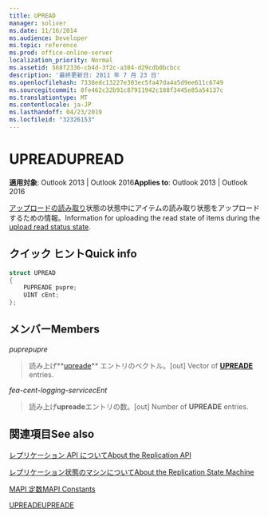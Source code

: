 ```yaml
---
title: UPREAD
manager: soliver
ms.date: 11/16/2014
ms.audience: Developer
ms.topic: reference
ms.prod: office-online-server
localization_priority: Normal
ms.assetid: 568f2336-cb4d-3f2c-a304-d29cdb0bcbcc
description: '最終更新日: 2011 年 7 月 23 日'
ms.openlocfilehash: 7338edc13227e303ec5fa47da4a5d9ee611c6749
ms.sourcegitcommit: 8fe462c32b91c87911942c188f3445e85a54137c
ms.translationtype: MT
ms.contentlocale: ja-JP
ms.lasthandoff: 04/23/2019
ms.locfileid: "32326153"
---
```

# <a name="upread"></a><span data-ttu-id="d0904-103">UPREAD</span><span class="sxs-lookup"><span data-stu-id="d0904-103">UPREAD</span></span>

  
  
<span data-ttu-id="d0904-104">**適用対象**: Outlook 2013 | Outlook 2016</span><span class="sxs-lookup"><span data-stu-id="d0904-104">**Applies to**: Outlook 2013 | Outlook 2016</span></span> 
  
<span data-ttu-id="d0904-105">[アップロードの読み取り](upload-read-status-state.md)状態の状態中にアイテムの読み取り状態をアップロードするための情報。</span><span class="sxs-lookup"><span data-stu-id="d0904-105">Information for uploading the read state of items during the [upload read status state](upload-read-status-state.md).</span></span>
  
## <a name="quick-info"></a><span data-ttu-id="d0904-106">クイック ヒント</span><span class="sxs-lookup"><span data-stu-id="d0904-106">Quick info</span></span>

```cpp
struct UPREAD 
{ 
    PUPREADE pupre; 
    UINT cEnt; 
};
```

## <a name="members"></a><span data-ttu-id="d0904-107">メンバー</span><span class="sxs-lookup"><span data-stu-id="d0904-107">Members</span></span>

 <span data-ttu-id="d0904-108">_pupre_</span><span class="sxs-lookup"><span data-stu-id="d0904-108">_pupre_</span></span>
  
>  <span data-ttu-id="d0904-109">読み上げ**[upreade](upreade.md)** エントリのベクトル。</span><span class="sxs-lookup"><span data-stu-id="d0904-109">[out] Vector of **[UPREADE](upreade.md)** entries.</span></span> 
    
 <span data-ttu-id="d0904-110">_fea-cent-logging-service_</span><span class="sxs-lookup"><span data-stu-id="d0904-110">_cEnt_</span></span>
  
>  <span data-ttu-id="d0904-111">読み上げ**upreade**エントリの数。</span><span class="sxs-lookup"><span data-stu-id="d0904-111">[out] Number of **UPREADE** entries.</span></span> 
    
## <a name="see-also"></a><span data-ttu-id="d0904-112">関連項目</span><span class="sxs-lookup"><span data-stu-id="d0904-112">See also</span></span>



[<span data-ttu-id="d0904-113">レプリケーション API について</span><span class="sxs-lookup"><span data-stu-id="d0904-113">About the Replication API</span></span>](about-the-replication-api.md)
  
[<span data-ttu-id="d0904-114">レプリケーション状態のマシンについて</span><span class="sxs-lookup"><span data-stu-id="d0904-114">About the Replication State Machine</span></span>](about-the-replication-state-machine.md)
  
[<span data-ttu-id="d0904-115">MAPI 定数</span><span class="sxs-lookup"><span data-stu-id="d0904-115">MAPI Constants</span></span>](mapi-constants.md)
  
[<span data-ttu-id="d0904-116">UPREADE</span><span class="sxs-lookup"><span data-stu-id="d0904-116">UPREADE</span></span>](upreade.md)

